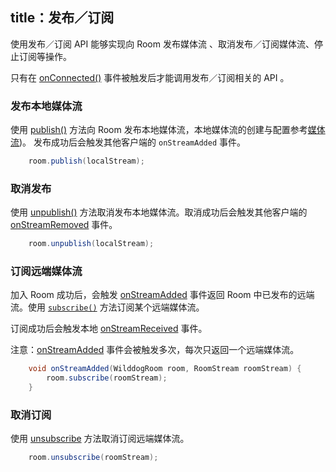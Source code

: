 title：发布／订阅
---
使用发布／订阅 API 能够实现向 Room 发布媒体流	、取消发布／订阅媒体流、停止订阅等操作。

只有在 [onConnected()](/conference/Android/api/wilddog-room-listener.html#onConnected-room) 事件被触发后才能调用发布／订阅相关的 API 。


### 发布本地媒体流
使用 [publish()](/conference/Android/api/wilddog-room.html#publish-localStream) 方法向 Room 发布本地媒体流，本地媒体流的创建与配置参考[媒体流](/conference/Android/guide/1-media-stream.html))。
发布成功后会触发其他客户端的 `onStreamAdded` 事件。

```java
	room.publish(localStream);
```


### 取消发布
使用 [unpublish()](/conference/Android/api/wilddog-room.html#unpublish) 方法取消发布本地媒体流。取消成功后会触发其他客户端的 [onStreamRemoved](/conference/Android/api/wilddog-room-listener.html#onStreamRemoved-room-roomStream) 事件。

```java
	room.unpublish(localStream);
```

### 订阅远端媒体流
加入 Room 成功后，会触发 [onStreamAdded](/conference/Android/api/wilddog-room-listener.html#onStreamAdded-room-roomStream) 事件返回 Room 中已发布的远端流。使用 [`subscribe()`](/conference/Android/api/wilddog-room.html#subscribe-roomStream) 方法订阅某个远端媒体流。

订阅成功后会触发本地 [onStreamReceived](/conference/Android/api/wilddog-room-listener.html#onStreamReceived-room-roomStream) 事件。

注意：[onStreamAdded](/conference/Android/api/wilddog-room-listener.html#onStreamAdded-room-roomStream) 事件会被触发多次，每次只返回一个远端媒体流。

```java
    void onStreamAdded(WilddogRoom room, RoomStream roomStream) {
		room.subscribe(roomStream);
    }
```
 

### 取消订阅

使用 [unsubscribe](/conference/Android/api/wilddog-room.html#unsubscribe-roomStream) 方法取消订阅远端媒体流。

```java
	room.unsubscribe(roomStream);
```
